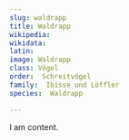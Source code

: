 ```yaml
---
slug: waldrapp
title: Waldrapp
wikipedia: 
wikidata: 
latin:
image: Waldrapp
class: Vögel
order:  Schreitvögel
family:  Ibisse und Löffler
species:  Waldrapp

---
```


I am content.
